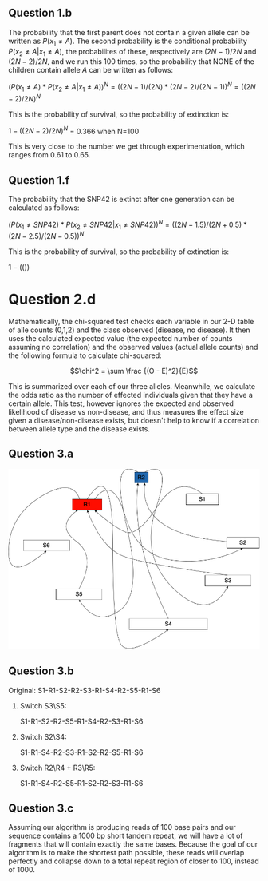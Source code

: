 
## Question 1.b

The probability that the first parent does not contain a given allele can be written as $P( x_1 \neq A)$. The second probability is the conditional probability $P(x_2 \neq A | x_1 \neq A )$, the probabilites of these, respectively are $(2N-1)/2N$ and $(2N-2)/2N$, and we run this 100 times, so the probability that NONE of the children contain allele $A$ can be written as follows:

$(P( x_1 \neq A) * P(x_2 \neq A | x_1 \neq A ))^N = ((2N-1)/(2N) * (2N-2)/(2N-1))^N = ((2N-2)/2N)^N$

This is the probability of survival, so the probability of extinction is:

$1 - ((2N-2)/2N)^N$  = 0.366  when N=100

This is very close to the number we get through experimentation, which ranges from 0.61 to 0.65.

## Question 1.f

The probability that the SNP42 is extinct after one generation can be calculated as follows:

$(P( x_1 \neq SNP42 ) * P(x_2 \neq SNP42 | x_1 \neq SNP42))^N = ((2N-1.5)/(2N+0.5) * (2N-2.5)/(2N-0.5))^N$

This is the probability of survival, so the probability of extinction is:

$1 - (())$

# Question 2.d

Mathematically, the chi-squared test checks each variable in our 2-D table of alle counts (0,1,2) and the class observed (disease, no disease). It then uses the calculated expected value (the expected number of counts assuming no correlation) and the observed values (actual allele counts) and the following formula to calculate chi-squared:

$$\chi^2 = \sum \frac {(O - E)^2}{E}$$

This is summarized over each of our three alleles. Meanwhile, we calculate the odds ratio as the number of effected individuals given that they have a certain allele. This test, however ignores the expected and observed likelihood of disease vs non-disease, and thus measures the effect size given a disease/non-disease exists, but doesn't help to know if a correlation between allele type and the disease exists.


## Question 3.a 

![Assembled Genome](./results/sequence.png)

## Question 3.b
Original: S1-R1-S2-R2-S3-R1-S4-R2-S5-R1-S6

1. Switch S3\S5: 

    S1-R1-S2-R2-S5-R1-S4-R2-S3-R1-S6

2. Switch S2\S4:

    S1-R1-S4-R2-S3-R1-S2-R2-S5-R1-S6

3. Switch R2\R4 + R3\R5:

    S1-R1-S4-R2-S5-R1-S2-R2-S3-R1-S6

## Question 3.c 

Assuming our algorithm is producing reads of 100 base pairs and our sequence contains a 1000 bp short tandem repeat, we will have a lot of fragments that will contain exactly the same bases. Because the goal of our algorithm is to make the shortest path possible, these reads will overlap perfectly and collapse down to a total repeat region of closer to 100, instead of 1000. 